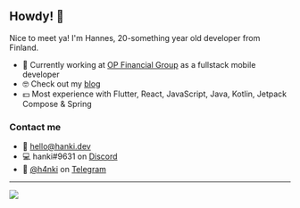 ## Howdy! 🤙

Nice to meet ya! I'm Hannes, 20-something year old developer from Finland.

- 🤑 Currently working at [OP Financial Group](https://www.op.fi/) as a fullstack mobile developer
- 🤓 Check out my [blog](https://hanki.dev)
- 💵 Most experience with Flutter, React, JavaScript, Java, Kotlin, Jetpack Compose & Spring

### Contact me

- 📧 [hello@hanki.dev](mailto:hello@hanki.dev)
- 💻 hanki#9631 on [Discord](https://discord.com/)
- 📱 [@h4nki](https://t.me/h4nki) on [Telegram](https://telegram.org/)

---

![](https://komarev.com/ghpvc/?username=steellow&color=red)
